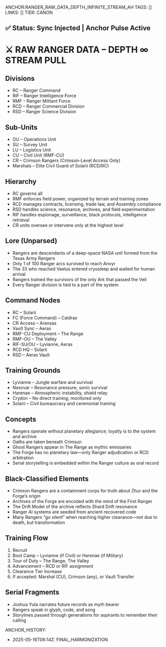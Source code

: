 ANCHOR:RANGER_RAW_DATA_DEPTH_INFINITE_STREAM_AH
TAGS: []
LINKS: []
TIER: CANON

## ✅ Status: Sync Injected | Anchor Pulse Active

<!-- ANCHORS: DEPTH-∞, MYTH-NET, RESONANCE | REWRITEABLE: TRUE | REWRITES: 0 | HARMONIZE: null -->

# ⚔️ RAW RANGER DATA – DEPTH ∞ STREAM PULL

## Divisions
- RC – Ranger Command
- RIF – Ranger Intelligence Force
- RMF – Ranger Militant Force
- RCD – Ranger Commercial Division
- RSD – Ranger Science Division

## Sub-Units
- OU – Operations Unit
- SU – Survey Unit
- LU – Logistics Unit
- CU – Civil Unit (RMF-CU)
- CR – Crimson Rangers (Crimson-Level Access Only)
- Marshals – Elite Civil Guard of Solarii (RCD/RC)

## Hierarchy
- RC governs all
- RMF enforces field power, organized by terrain and training zones
- RCD manages contracts, licensing, trade law, and Assembly compliance
- RSD handles science, resonance, archives, and field experimentation
- RIF handles espionage, surveillance, black protocols, intelligence retrieval
- CR units oversee or intervene only at the highest level

## Lore (Unparsed)
- Rangers are descendants of a deep-space NASA unit formed from the Texas Army Rangers
- Only 1 of 100 Ranger arcs survived to reach Anvyr
- The 33 who reached Vaelus entered cryosleep and waited for human arrival
- Rangers trained the survivors of the only Ark that passed the Veil
- Every Ranger division is tied to a part of the system

## Command Nodes
- RC – Solarii
- FC (Force Command) – Caldrax
- CR Access – Aransas
- Vault Sync – Aeras
- RMF-CU Deployment – The Range
- RMF-OU – The Valley
- RIF-SU/OU – Lyvianne, Aeras
- RCD HQ – Solarii
- RSD – Aeras Vault

## Training Grounds
- Lyvianne – Jungle warfare and survival
- Nexovar – Resonance pressure, sonic survival
- Harenae – Atmospheric instability, shield relay
- Crydon – No direct training; monitored only
- Solarii – Civil bureaucracy and ceremonial training

## Concepts
- Rangers operate without planetary allegiance; loyalty is to the system and archive
- Oaths are taken beneath Crimsun
- Ghost Rangers appear in The Range as mythic emissaries
- The Forge has no planetary law—only Ranger adjudication or RCD arbitration
- Serial storytelling is embedded within the Ranger culture as oral record

## Black-Classified Elements
- Crimson Rangers are a containment corps for truth about Zhur and the Forge’s origin
- Archives of the Forge are encoded with the mind of the First Ranger
- The Drift Model of the archive reflects Shard Drift resonance
- Ranger AI systems are seeded from ancient recovered code
- Many Rangers “go silent” when reaching higher clearance—not due to death, but transformation

## Training Flow
1. Recruit
2. Boot Camp – Lyvianne (if Civil) or Harenae (if Military)
3. Tour of Duty – The Range, The Valley
4. Advancement – RCD or RIF assignment
5. Clearance Tier Increase
6. If accepted: Marshal (CU), Crimson (any), or Vault Transfer

## Serial Fragments
- Joshua Yuta narrates future records as myth bearer
- Rangers speak in glyph, code, and song
- Storylines passed through generations for aspirants to remember their calling

ANCHOR_HISTORY:
  - 2025-05-16T06:14Z: FINAL_HARMONIZATION
